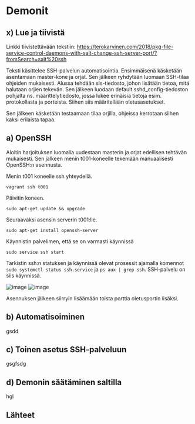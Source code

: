 # Demonit

## x) Lue ja tiivistä

Linkki tiivistettävään tekstiin: https://terokarvinen.com/2018/pkg-file-service-control-daemons-with-salt-change-ssh-server-port/?fromSearch=salt%20ssh 

Teksti käsittelee SSH-palvelun automatisointia. Ensimmäisenä käsketään asentamaan master-kone ja orjat. Sen jälkeen ryhdytään luomaan SSH-tilaa ohjeiden mukaisesti. Alussa tehdään sls-tiedosto, johon lisätään tietoa, mitä halutaan orjien tekevän. Sen jälkeen luodaan default sshd_config-tiedoston pohjalta ns. määrittelytiedosto, jossa lukee erinäisiä tietoja esim. protokollasta ja porteista. Siihen siis määritellään oletusasetukset.

Sen jälkeen käsketään testaamaan tilaa orjilla, ohjeissa kerrotaan siihen kaksi erilaista tapaa.

## a) OpenSSH

Aloitin harjoituksen luomalla uudestaan masterin ja orjat edellisen tehtävän mukaisesti. Sen jälkeen menin t001-koneelle tekemään manuaalisesti OpenSSH:n asennusta.

Menin t001 koneelle ssh yhteydellä.

    vagrant ssh t001

Päivitin koneen.

    sudo apt-get update && upgrade

Seuraavaksi asensin serverin t001:lle.

    sudo apt-get install openssh-server
    
Käynnistin palvelimen, että se on varmasti käynnissä

    sudo service ssh start

Tarkistin ssh:n statuksen ja käynnissä olevat prosessit ajamalla komennot `sudo systemctl status ssh.service` ja `ps aux | grep ssh`. SSH-palvelu on siis käynnissä.

<img width="auto" alt="image" src="https://user-images.githubusercontent.com/101214286/230623105-c6627b7b-ae0c-4544-8b2a-37091eb38c72.png">

<img width="auto" alt="image" src="https://user-images.githubusercontent.com/101214286/230622965-8735d8c8-3d89-47d8-89ed-666a117e1bd1.png">

Asennuksen jälkeen siirryin lisäämään toista porttia oletusportin lisäksi. 


## b) Automatisoiminen
  
gsdd

## c) Toinen asetus SSH-palveluun

gsgfsdg

## d) Demonin säätäminen saltilla

hgl

## Lähteet
